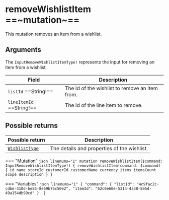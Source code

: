 # removeWishlistItem ==~mutation~==

This mutation removes an item from a wishlist.

## Arguments

The `InputRemoveWishlistItemType!` represents the input for removing an item from a wishlist.

| Field                                                                     | Description                                             |
|---------------------------------------------------------------------------|---------------------------------------------------------|
| `listId` ==String!==                                                     | The Id of the wishlist to remove an item from.          |
| `lineItemId` ==String!==                                                 | The Id of the line item to remove.                      |


## Possible returns

| Possible return                                          	| Description                                   |
|---------------------------------------------------------	|-----------------------------------------------|
| [`WishlistType`](../objects/wishlist-type.md)          	|  The details and properties of the wishlist.  |


=== "Mutation"
    ```json linenums="1"
    mutation removeWishlistItem($command: InputRemoveWishlistItemType!) {
      removeWishlistItem(command: $command) {
      id
      name
      storeId
      customerId
      customerName
      currency
      items
      itemsCount
      scope
      description
      }
    }
    ```

=== "Variables"
    ```json linenums="1"
    {​
      "command": {​
        "listId": "4c9fac2c-cdbe-410d-be85-8e69b76c50e2",​
        "itemId": "62c0e60e-5314-4a38-8e5d-49a154db99cd"
      } ​
    }
    ```
